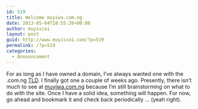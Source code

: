 ```yaml
---
id: 519
title: Welcome muyiwa.com.ng
date: 2013-05-04T18:55:26+00:00
author: muyiscoi
layout: post
guid: http://www.muyiscoi.com/?p=519
permalink: /?p=519
categories:
  - Announcement
---
```

For as long as I have owned a domain, I&#8217;ve always wanted one with the .com.ng [TLD](http://en.wikipedia.org/wiki/Top-level_domain). I finally got one a couple of weeks ago. Presently, there isn&#8217;t much to see at [muyiwa.com.ng](http://muyiwa.com.ng) because I&#8217;m still brainstorming on what to do with the site. Once I have a solid idea, something will happen. For now, go ahead and bookmark it and check back periodically &#8230; (yeah right).